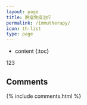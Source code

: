```yaml
---
layout: page
title: 肿瘤免疫治疗
permalink: /immutherapy/
icon: th-list
type: page
---
```


* content
{:toc}

123


## Comments

{% include comments.html %}
